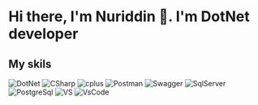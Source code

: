 # Hi there, I'm Nuriddin 👋. I'm DotNet developer

## My skils
<img alt="DotNet" src="https://img.shields.io/badge/.NET-5C2D91?style=for-the-badge&logo=.net&logoColor=white">  <img alt="CSharp" src="https://img.shields.io/badge/c%23-%23239120.svg?style=for-the-badge&logo=c-sharp&logoColor=white">  <img alt="cplus" src="https://img.shields.io/badge/c++-%2300599C.svg?style=for-the-badge&logo=c%2B%2B&logoColor=white"> <img alt="Postman" src="https://img.shields.io/badge/Postman-FF6C37?style=for-the-badge&logo=postman&logoColor=white">  <img alt="Swagger" src="https://img.shields.io/badge/-Swagger-%23Clojure?style=for-the-badge&logo=swagger&logoColor=white">  <img alt="SqlServer" src="https://img.shields.io/badge/Microsoft%20SQL%20Sever-CC2927?style=for-the-badge&logo=microsoft%20sql%20server&logoColor=white">  <img alt="PostgreSql" src="https://img.shields.io/badge/postgres-%23316192.svg?style=for-the-badge&logo=postgresql&logoColor=white">  <img alt="VS" src="https://img.shields.io/badge/Visual%20Studio-5C2D91.svg?style=for-the-badge&logo=visual-studio&logoColor=white">  <img alt="VsCode" src="https://img.shields.io/badge/Visual%20Studio%20Code-0078d7.svg?style=for-the-badge&logo=visual-studio-code&logoColor=white">
